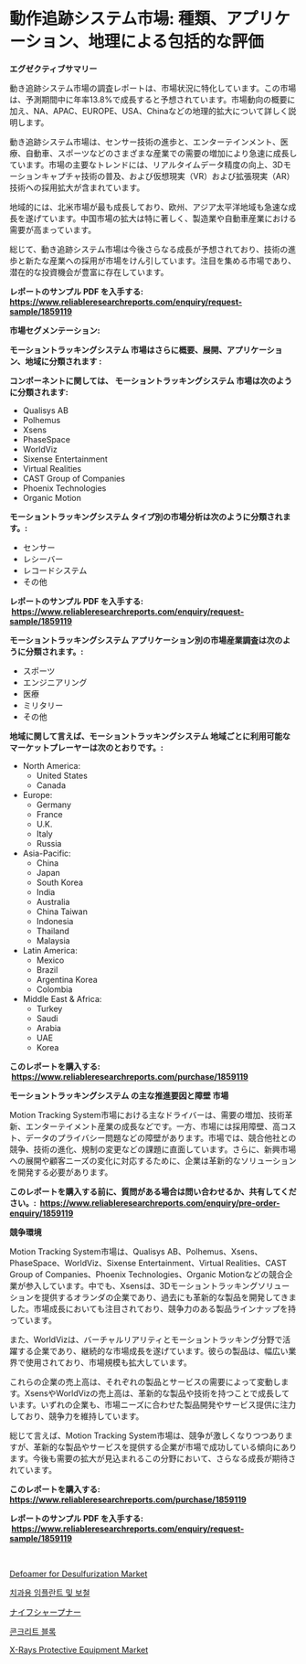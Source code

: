 <p><h1>動作追跡システム市場: 種類、アプリケーション、地理による包括的な評価</h1></p><p><strong>エグゼクティブサマリー</strong></p>
<p><p>動き追跡システム市場の調査レポートは、市場状況に特化しています。この市場は、予測期間中に年率13.8%で成長すると予想されています。市場動向の概要に加え、NA、APAC、EUROPE、USA、Chinaなどの地理的拡大について詳しく説明します。</p><p>動き追跡システム市場は、センサー技術の進歩と、エンターテインメント、医療、自動車、スポーツなどのさまざまな産業での需要の増加により急速に成長しています。市場の主要なトレンドには、リアルタイムデータ精度の向上、3Dモーションキャプチャ技術の普及、および仮想現実（VR）および拡張現実（AR）技術への採用拡大が含まれています。</p><p>地域的には、北米市場が最も成長しており、欧州、アジア太平洋地域も急速な成長を遂げています。中国市場の拡大は特に著しく、製造業や自動車産業における需要が高まっています。</p><p>総じて、動き追跡システム市場は今後さらなる成長が予想されており、技術の進歩と新たな産業への採用が市場をけん引しています。注目を集める市場であり、潜在的な投資機会が豊富に存在しています。</p></p>
<p><strong>レポートのサンプル PDF を入手する: <a href="https://www.reliableresearchreports.com/enquiry/request-sample/1859119">https://www.reliableresearchreports.com/enquiry/request-sample/1859119</a></strong></p>
<p><strong>市場セグメンテーション:</strong></p>
<p><strong> モーショントラッキングシステム 市場はさらに概要、展開、アプリケーション、地域に分類されます :</strong></p>
<p><strong>コンポーネントに関しては、 モーショントラッキングシステム 市場は次のように分類されます: &nbsp;</strong></p>
<p><ul><li>Qualisys AB</li><li>Polhemus</li><li>Xsens</li><li>PhaseSpace</li><li>WorldViz</li><li>Sixense Entertainment</li><li>Virtual Realities</li><li>CAST Group of Companies</li><li>Phoenix Technologies</li><li>Organic Motion</li></ul></p>
<p><strong> モーショントラッキングシステム タイプ別の市場分析は次のように分類されます。:</strong></p>
<p><ul><li>センサー</li><li>レシーバー</li><li>レコードシステム</li><li>その他</li></ul></p>
<p><strong>レポートのサンプル PDF を入手する: &nbsp;<a href="https://www.reliableresearchreports.com/enquiry/request-sample/1859119">https://www.reliableresearchreports.com/enquiry/request-sample/1859119</a></strong></p>
<p><strong> モーショントラッキングシステム アプリケーション別の市場産業調査は次のように分類されます。:</strong></p>
<p><ul><li>スポーツ</li><li>エンジニアリング</li><li>医療</li><li>ミリタリー</li><li>その他</li></ul></p>
<p><strong>地域に関して言えば、モーショントラッキングシステム 地域ごとに利用可能なマーケットプレーヤーは次のとおりです。:</strong></p>
<p><ul>
    <li>
        North America:
        <ul>
            <li>United States</li>
            <li>Canada</li>
        </ul>
    </li>
    <li>
        Europe:
        <ul>
            <li>Germany</li>
            <li>France</li>
            <li>U.K.</li>
            <li>Italy</li>
            <li>Russia</li>
        </ul>
    </li>
    <li>
        Asia-Pacific:
        <ul>
            <li>China</li>
            <li>Japan</li>
            <li>South Korea</li>
            <li>India</li>
            <li>Australia</li>
            <li>China Taiwan</li>
            <li>Indonesia</li>
            <li>Thailand</li>
            <li>Malaysia</li>
        </ul>
    </li>
    <li>
        Latin America:
        <ul>
            <li>Mexico</li>
            <li>Brazil</li>
            <li>Argentina Korea</li>
            <li>Colombia</li>
        </ul>
    </li>
    <li>
        Middle East & Africa:
        <ul>
            <li>Turkey</li>
            <li>Saudi</li>
            <li>Arabia</li>
            <li>UAE</li>
            <li>Korea</li>
        </ul>
    </li>
    </ul></p>
<p><strong>このレポートを購入する: &nbsp;<a href="https://www.reliableresearchreports.com/purchase/1859119">https://www.reliableresearchreports.com/purchase/1859119</a></strong></p>
<p><strong>モーショントラッキングシステム の主な推進要因と障壁 市場</strong></p>
<p><p>Motion Tracking System市場における主なドライバーは、需要の増加、技術革新、エンターテイメント産業の成長などです。一方、市場には採用障壁、高コスト、データのプライバシー問題などの障壁があります。市場では、競合他社との競争、技術の進化、規制の変更などの課題に直面しています。さらに、新興市場への展開や顧客ニーズの変化に対応するために、企業は革新的なソリューションを開発する必要があります。</p></p>
<p><strong>このレポートを購入する前に、質問がある場合は問い合わせるか、共有してください。:&nbsp; <a href="https://www.reliableresearchreports.com/enquiry/pre-order-enquiry/1859119">https://www.reliableresearchreports.com/enquiry/pre-order-enquiry/1859119</a></strong></p>
<p><strong>競争環境</strong></p>
<p><p>Motion Tracking System市場は、Qualisys AB、Polhemus、Xsens、PhaseSpace、WorldViz、Sixense Entertainment、Virtual Realities、CAST Group of Companies、Phoenix Technologies、Organic Motionなどの競合企業が参入しています。中でも、Xsensは、3Dモーショントラッキングソリューションを提供するオランダの企業であり、過去にも革新的な製品を開発してきました。市場成長においても注目されており、競争力のある製品ラインナップを持っています。</p><p>また、WorldVizは、バーチャルリアリティとモーショントラッキング分野で活躍する企業であり、継続的な市場成長を遂げています。彼らの製品は、幅広い業界で使用されており、市場規模も拡大しています。</p><p>これらの企業の売上高は、それぞれの製品とサービスの需要によって変動します。XsensやWorldVizの売上高は、革新的な製品や技術を持つことで成長しています。いずれの企業も、市場ニーズに合わせた製品開発やサービス提供に注力しており、競争力を維持しています。</p><p>総じて言えば、Motion Tracking System市場は、競争が激しくなりつつありますが、革新的な製品やサービスを提供する企業が市場で成功している傾向にあります。今後も需要の拡大が見込まれるこの分野において、さらなる成長が期待されています。</p></p>
<p><strong>このレポートを購入する: &nbsp; <a href="https://www.reliableresearchreports.com/purchase/1859119">https://www.reliableresearchreports.com/purchase/1859119</a></strong></p>
<p><strong>レポートのサンプル PDF を入手する: &nbsp;<a href="https://www.reliableresearchreports.com/enquiry/request-sample/1859119">https://www.reliableresearchreports.com/enquiry/request-sample/1859119</a></strong><strong></strong></p>
<p>&nbsp;</p>
<p><p><a href="https://issuu.com/reportprime-2/docs/defoamer-for-desulfurization-market-size-2030.pptx">Defoamer for Desulfurization Market</a></p><p><a href="https://github.com/crfsywufhm81415/Market-Research-Report-List-1/blob/main/7638176191970.md">치과용 임플란트 및 보철</a></p><p><a href="https://medium.com/@susanjprice2023/%E3%83%8A%E3%82%A4%E3%83%95%E7%A0%94%E3%81%8E%E5%99%A8%E3%81%AE%E5%B8%82%E5%A0%B4%E3%83%AC%E3%83%9D%E3%83%BC%E3%83%88%E3%81%AF-%E3%81%93%E3%81%AE%E5%B8%82%E5%A0%B4%E3%81%AE%E6%9C%80%E6%96%B0%E3%81%AE%E3%83%88%E3%83%AC%E3%83%B3%E3%83%89%E3%82%84%E6%88%90%E9%95%B7%E3%81%AE%E6%A9%9F%E4%BC%9A%E3%82%92%E6%98%8E%E3%82%89%E3%81%8B%E3%81%AB%E3%81%97%E3%81%A6%E3%81%84%E3%81%BE%E3%81%99-5d0b461913b3">ナイフシャープナー</a></p><p><a href="https://github.com/vs10l4sfg5c/Market-Research-Report-List-1/blob/main/6624063191971.md">콘크리트 블록</a></p><p><a href="https://boundless-drawbridge-702.notion.site/Insights-into-X-Rays-Protective-Equipment-Market-Size-Analysing-Market-Share-Trends-and-Growth-fr-bccbded5bfe44ad2aa9df40728b3eae8">X-Rays Protective Equipment Market</a></p></p>